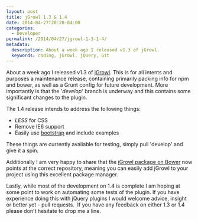 ```yaml
---
layout: post
title: jGrowl 1.3 & 1.4
date: 2014-04-27T20:20-04:00
categories:
  - Developer
permalink: /2014/04/27/jgrowl-1-3-1-4/
metadata:
  description: About a week ago I released v1.3 of jGrowl.
  keywords: coding, jGrowl, jQuery, Git
---
```

About a week ago I released v1.3 of [jGrowl](https://github.com/stanlemon/jGrowl). This is for all intents and purposes a maintenance release, containing primarily packing info for npm and bower, as well as a Grunt config for future development. More importantly is that the '_develop_' branch is underway and this contains some significant changes to the plugin.

The 1.4 release intends to address the following things:

*   _LESS_ for CSS
*   Remove IE6 support
*   Easily use [bootstrap](http://getbootstrap.com) and include examples

These things are currently available for testing, simply pull 'develop' and give it a spin.

Additionally I am very happy to share that the [jGrowl package on Bower](http://bower.io/search/?q=jgrowl) now points at the correct repository, meaning you can easily add jGrowl to your project using this excellent package manager.

Lastly, while most of the development on 1.4 is complete I am hoping at some point to work on automating some tests of the plugin. If you have experience doing this with jQuery plugins I would welcome advice, insight or better yet - pull requests.  If you have any feedback on either 1.3 or 1.4 please don't hesitate to drop me a line.
